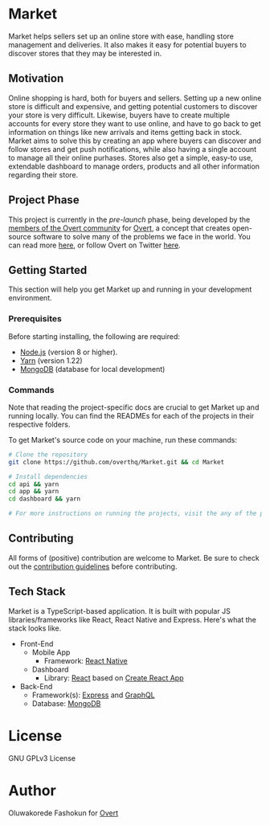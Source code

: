 # Market

Market helps sellers set up an online store with ease, handling store management and deliveries. It also makes it easy for potential buyers to discover stores that they may be interested in.

## Motivation

Online shopping is hard, both for buyers and sellers. Setting up a new online store is difficult and expensive, and getting potential customers to discover your store is very difficult. Likewise, buyers have to create multiple accounts for every store they want to use online, and have to go back to get information on things like new arrivals and items getting back in stock. Market aims to solve this by creating an app where buyers can discover and follow stores and get push notifications, while also having a single account to manage all their online purhases. Stores also get a simple, easy-to use, extendable dashboard to manage orders, products and all other information regarding their store.

## Project Phase

This project is currently in the _pre-launch_ phase, being developed by the [members of the Overt community](https://discord.gg/t6wVzUh) for [Overt](https://overt.dev), a concept that creates open-source software to solve many of the problems we face in the world. You can read more [here](https://medium.com/@koredefashokun/building-the-future-in-the-open-f3ac035fb412), or follow Overt on Twitter [here](https://twitter.com/overt_hq).

## Getting Started

This section will help you get Market up and running in your development environment.

### Prerequisites

Before starting installing, the following are required:

- [Node.js](https://nodejs.org) (version 8 or higher).
- [Yarn](https://yarnpkg.com) (version 1.22)
- [MongoDB](https://mongodb.com) (database for local development)

### Commands

Note that reading the project-specific docs are crucial to get Market up and running locally.
You can find the READMEs for each of the projects in their respective folders.

To get Market's source code on your machine, run these commands:

```sh
# Clone the repository
git clone https://github.com/overthq/Market.git && cd Market

# Install dependencies
cd api && yarn
cd app && yarn
cd dashboard && yarn

# For more instructions on running the projects, visit the any of the project-specific READMEs.
```

## Contributing

All forms of (positive) contribution are welcome to Market. Be sure to check out the [contribution guidelines](.github/CONTRIBUTING.md) before contributing.

## Tech Stack

Market is a TypeScript-based application. It is built with popular JS libraries/frameworks like React, React Native and Express. Here's what the stack looks like.

- Front-End
  - Mobile App
    - Framework: [React Native](https://facebook.github.io/react-native)
  - Dashboard
    - Library: [React](https://facebook.github.io/react) based on [Create React App](https://facebook.github.io/create-react-app)
- Back-End
  - Framework(s): [Express](https://expressjs.com) and [GraphQL](https://graphql.org)
  - Database: [MongoDB](https://mongodb.com)

# License

GNU GPLv3 License

# Author

Oluwakorede Fashokun for [Overt](https://overt.dev)
